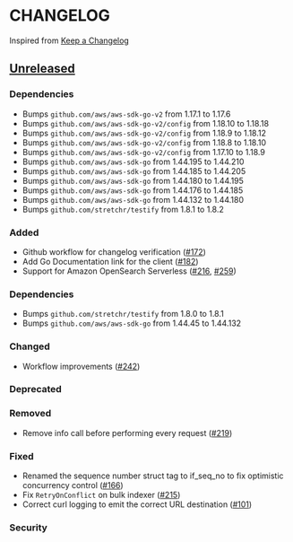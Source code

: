 # CHANGELOG
Inspired from [Keep a Changelog](https://keepachangelog.com/en/1.0.0/)

## [Unreleased]
### Dependencies
- Bumps `github.com/aws/aws-sdk-go-v2` from 1.17.1 to 1.17.6
- Bumps `github.com/aws/aws-sdk-go-v2/config` from 1.18.10 to 1.18.18
- Bumps `github.com/aws/aws-sdk-go-v2/config` from 1.18.9 to 1.18.12
- Bumps `github.com/aws/aws-sdk-go-v2/config` from 1.18.8 to 1.18.10
- Bumps `github.com/aws/aws-sdk-go-v2/config` from 1.17.10 to 1.18.9
- Bumps `github.com/aws/aws-sdk-go` from 1.44.195 to 1.44.210
- Bumps `github.com/aws/aws-sdk-go` from 1.44.185 to 1.44.205
- Bumps `github.com/aws/aws-sdk-go` from 1.44.180 to 1.44.195
- Bumps `github.com/aws/aws-sdk-go` from 1.44.176 to 1.44.185
- Bumps `github.com/aws/aws-sdk-go` from 1.44.132 to 1.44.180
- Bumps `github.com/stretchr/testify` from 1.8.1 to 1.8.2

### Added
- Github workflow for changelog verification ([#172](https://github.com/opensearch-project/opensearch-go/pull/172))
- Add Go Documentation link for the client ([#182](https://github.com/opensearch-project/opensearch-go/pull/182))
- Support for Amazon OpenSearch Serverless ([#216](https://github.com/opensearch-project/opensearch-go/pull/216), [#259](https://github.com/opensearch-project/opensearch-go/pull/259))

### Dependencies
- Bumps `github.com/stretchr/testify` from 1.8.0 to 1.8.1
- Bumps `github.com/aws/aws-sdk-go` from 1.44.45 to 1.44.132

### Changed
- Workflow improvements ([#242](https://github.com/opensearch-project/opensearch-go/pull/242))

### Deprecated

### Removed
- Remove info call before performing every request ([#219](https://github.com/opensearch-project/opensearch-go/pull/219))

### Fixed
 - Renamed the sequence number struct tag to if_seq_no to fix optimistic concurrency control ([#166](https://github.com/opensearch-project/opensearch-go/pull/166))
 - Fix `RetryOnConflict` on bulk indexer ([#215](https://github.com/opensearch-project/opensearch-go/pull/215))
 - Correct curl logging to emit the correct URL destination ([#101](https://github.com/opensearch-project/opensearch-go/pull/101))

### Security


[Unreleased]: https://github.com/opensearch-project/opensearch-go/compare/2.1...HEAD
